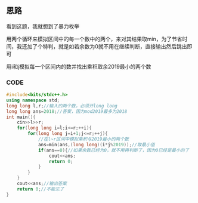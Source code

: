 
## 思路
看到这题，我就想到了暴力枚举

用两个循环来模拟区间中的每一个数中的两个，来对其结果取min，为了节省时间，我还加了个特判，就是如若余数为0就不用在继续判断，直接输出然后跳出即可

用i和j模拟每一个区间内的数并找出乘积取余2019最小的两个数

### CODE
```cpp
#include<bits/stdc++.h>
using namespace std;
long long l,r;//输入的两个数，必须开long long 
long long ans=2018;//答案，因为mod2019最多为2018 
int main(){
	cin>>l>>r;
	for(long long i=l;i<=r;++i){
		for(long long j=i+1;j<=r;++j){
			//在l~r区间中模拟乘积与2019最小的两个数
			ans=min(ans,(long long)(i*j%2019));//取最小值
			if(ans==0){//如果余数已经为0，就不用再判断了，因为0已经是最小的了 
				cout<<ans;
				return 0;
			} 
		}
	}
	cout<<ans;//输出答案
	return 0;//不能忘了 
}
```
